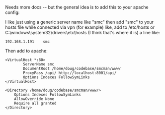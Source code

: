 Needs more docs -- but the general idea is to add this to your apache config:

I like just using a generic server name like "smc" then add "smc" to your hosts file while connected via vpn (for example) like, add to /etc/hosts or C:\windows\system32\drivers\etc\hosts (I think that's where it is) a line like:

    192.168.1.191    smc

Then add to apache:

    <VirtualHost *:80>
            ServerName smc
            DocumentRoot /home/doug/codebase/smcman/www/
            ProxyPass /api/ http://localhost:8001/api/
            Options Indexes FollowSymLinks
    </VirtualHost>

    <Directory /home/doug/codebase/smcman/www/>
        Options Indexes FollowSymLinks
        AllowOverride None
        Require all granted
    </Directory>
